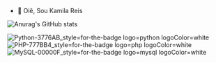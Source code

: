 - 👋 Oiê, Sou Kamila Reis

![Anurag's GitHub stats](https://github-readme-stats.vercel.app/api?username=Kamis1725&theme=moltack&show_icons=true)

![Python-3776AB_style=for-the-badge logo=python logoColor=white](https://user-images.githubusercontent.com/91760049/170317187-64b18695-6c4a-4200-8ee3-caf031c2b1fb.png)
![PHP-777BB4_style=for-the-badge logo=php logoColor=white](https://user-images.githubusercontent.com/91760049/170317271-88c86b3e-45be-4c8e-81d5-ad04ef4d9300.png)
![MySQL-00000F_style=for-the-badge logo=mysql logoColor=white](https://user-images.githubusercontent.com/91760049/170317512-23c0eff4-2a4f-4104-9888-3877c8a7e444.png)


